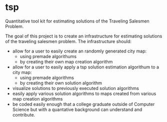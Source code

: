 # tsp
Quantitative tool kit for estimating solutions of the Traveling Salesmen Problem.


The goal of this project is to create an infrastructure for estimating solutions of the traveling salesmen problem.  The infrastructure should:
  - allow for a user to easily create an randomly generated city map:
    - using premade algorithums
    - by creating their own map creation algorithm
  - allow for a user to easily apply a tsp solution estimation algorithum to a city map:
    - using premade algorithms
    - by creating their own solution algorithm
  - visualize solutions to previously executed solution algorithms
  - easily apply various solution algorithms to maps created from various map creation algorithms
  - be coded easily enough that a college graduate outside of Computer Science but with a quantative background can understand and contribute.
